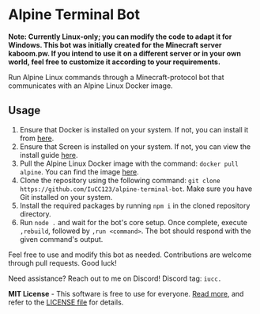 # Alpine Terminal Bot

**Note: Currently Linux-only; you can modify the code to adapt it for Windows. This bot was initially created for the Minecraft server kaboom.pw. If you intend to use it on a different server or in your own world, feel free to customize it according to your requirements.**

Run Alpine Linux commands through a Minecraft-protocol bot that communicates with an Alpine Linux Docker image.

## Usage

1. Ensure that Docker is installed on your system. If not, you can install it from [here](https://docs.docker.com/get-docker).
2. Ensure that Screen is installed on your system. If not, you can view the install guide [here](https://phoenixnap.com/kb/how-to-use-linux-screen-with-commands).
3. Pull the Alpine Linux Docker image with the command: `docker pull alpine`. You can find the image [here](https://hub.docker.com/_/alpine).
4. Clone the repository using the following command: `git clone https://github.com/IuCC123/alpine-terminal-bot`. Make sure you have Git installed on your system.
5. Install the required packages by running `npm i` in the cloned repository directory.
6. Run `node .` and wait for the bot's core setup. Once complete, execute `,rebuild`, followed by `,run <command>`. The bot should respond with the given command's output.

Feel free to use and modify this bot as needed. Contributions are welcome through pull requests. Good luck!

Need assistance? Reach out to me on Discord! Discord tag: `iucc.`

**MIT License** - This software is free to use for everyone. [Read more](https://en.wikipedia.org/wiki/MIT_License), and refer to the [LICENSE file](https://github.com/IuCC123/alpine-terminal-bot/blob/main/LICENSE) for details.

